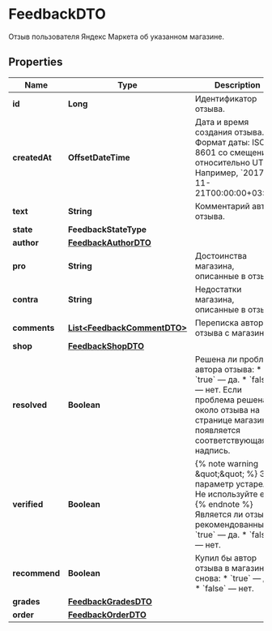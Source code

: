 

# FeedbackDTO

Отзыв пользователя Яндекс Маркета об указанном магазине.

## Properties

| Name | Type | Description | Notes |
|------------ | ------------- | ------------- | -------------|
|**id** | **Long** | Идентификатор отзыва. |  [optional] |
|**createdAt** | **OffsetDateTime** | Дата и время создания отзыва.  Формат даты: ISO 8601 со смещением относительно UTC. Например, &#x60;2017-11-21T00:00:00+03:00&#x60;.  |  [optional] |
|**text** | **String** | Комментарий автора отзыва. |  [optional] |
|**state** | **FeedbackStateType** |  |  [optional] |
|**author** | [**FeedbackAuthorDTO**](FeedbackAuthorDTO.md) |  |  [optional] |
|**pro** | **String** | Достоинства магазина, описанные в отзыве. |  [optional] |
|**contra** | **String** | Недостатки магазина, описанные в отзыве. |  [optional] |
|**comments** | [**List&lt;FeedbackCommentDTO&gt;**](FeedbackCommentDTO.md) | Переписка автора отзыва с магазином. |  |
|**shop** | [**FeedbackShopDTO**](FeedbackShopDTO.md) |  |  [optional] |
|**resolved** | **Boolean** | Решена ли проблема автора отзыва:  * &#x60;true&#x60; — да. * &#x60;false&#x60; — нет.  Если проблема решена, около отзыва на странице магазина появляется соответствующая надпись.  |  [optional] |
|**verified** | **Boolean** | {% note warning \&quot;\&quot; %}  Этот параметр устарел. Не используйте его.  {% endnote %}  Является ли отзыв рекомендованным:  * &#x60;true&#x60; — да. * &#x60;false&#x60; — нет.  |  [optional] |
|**recommend** | **Boolean** | Купил бы автор отзыва в магазине снова:  * &#x60;true&#x60; — да. * &#x60;false&#x60; — нет.  |  [optional] |
|**grades** | [**FeedbackGradesDTO**](FeedbackGradesDTO.md) |  |  [optional] |
|**order** | [**FeedbackOrderDTO**](FeedbackOrderDTO.md) |  |  [optional] |



